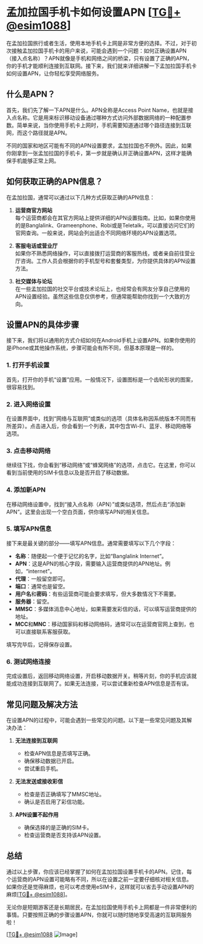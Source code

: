 # 孟加拉国手机卡如何设置APN [[TG💪+ @esim1088](https://t.me/s/esim1088)]

在孟加拉国旅行或者生活，使用本地手机卡上网是非常方便的选择。不过，对于初次接触孟加拉国手机卡的用户来说，可能会遇到一个问题：如何正确设置APN（接入点名称）？APN就像是手机和网络之间的桥梁，只有设置了正确的APN，你的手机才能顺利连接到互联网。接下来，我们就来详细讲解一下孟加拉国手机卡如何设置APN，让你轻松享受网络服务。

## 什么是APN？

首先，我们先了解一下APN是什么。APN全称是Access Point Name，也就是接入点名称。它是用来标识移动设备通过哪种方式访问外部数据网络的一种配置参数。简单来说，当你使用手机卡上网时，手机需要知道通过哪个路径连接到互联网，而这个路径就是APN。

不同的国家和地区可能有不同的APN设置要求，孟加拉国也不例外。因此，如果你刚拿到一张孟加拉国的手机卡，第一步就是确认并正确设置APN，这样才能确保手机能够正常上网。

## 如何获取正确的APN信息？

在孟加拉国，通常可以通过以下几种方式获取正确的APN信息：

1. **运营商官方网站**  
   每个运营商都会在其官方网站上提供详细的APN设置指南。比如，如果你使用的是Banglalink、Grameenphone、Robi或是Teletalk，可以直接访问它们的官网查询。一般来说，网站会列出适合不同网络环境的APN设置选项。

2. **客服电话或营业厅**  
   如果你不熟悉网络操作，可以直接拨打运营商的客服热线，或者亲自前往营业厅咨询。工作人员会根据你的手机型号和套餐类型，为你提供具体的APN设置方法。

3. **社交媒体与论坛**  
   在一些孟加拉国的社交平台或技术论坛上，也经常会有网友分享自己使用的APN设置经验。虽然这些信息仅供参考，但通常能帮助你找到一个大致的方向。

## 设置APN的具体步骤

接下来，我们将以通用的方式介绍如何在Android手机上设置APN。如果你使用的是iPhone或其他操作系统，步骤可能会有所不同，但基本原理是一样的。

### 1. 打开手机设置

首先，打开你的手机“设置”应用。一般情况下，设置图标是一个齿轮形状的图案，很容易找到。

### 2. 进入网络设置

在设置界面中，找到“网络与互联网”或类似的选项（具体名称因系统版本不同而有所差异）。点击进入后，你会看到一个列表，其中包含Wi-Fi、蓝牙、移动网络等选项。

### 3. 点击移动网络

继续往下找，你会看到“移动网络”或“蜂窝网络”的选项，点击它。在这里，你可以看到当前使用的SIM卡信息以及是否开启了移动数据。

### 4. 添加新APN

在移动网络设置中，找到“接入点名称（APN）”或类似选项，然后点击“添加新APN”。这里会出现一个空白页面，供你填写APN的相关信息。

### 5. 填写APN信息

接下来是最关键的部分——填写APN信息。通常需要填写以下几个字段：

- **名称**：随便起一个便于记忆的名字，比如“Banglalink Internet”。
- **APN**：这是APN的核心字段，需要输入运营商提供的APN地址。例如，“internet”。
- **代理**：一般留空即可。
- **端口**：通常也是留空。
- **用户名**和**密码**：有些运营商可能会要求填写，但大多数情况下不需要。
- **服务器**：留空。
- **MMSC**：多媒体消息中心地址，如果需要发彩信的话，可以填写运营商提供的地址。
- **MCC**和**MNC**：移动国家码和移动网络码，通常可以在运营商官网上查到，也可以直接联系客服获取。

填写完毕后，记得保存设置。

### 6. 测试网络连接

完成设置后，返回移动网络设置，开启移动数据开关。稍等片刻，你的手机应该就能成功连接到互联网了。如果无法连接，可以尝试重新检查APN信息是否有误。

## 常见问题及解决方法

在设置APN的过程中，可能会遇到一些常见的问题。以下是一些常见问题及其解决办法：

1. **无法连接到互联网**
   - 检查APN信息是否填写正确。
   - 确保移动数据已开启。
   - 尝试重启手机。

2. **无法发送或接收彩信**
   - 检查是否正确填写了MMSC地址。
   - 确认是否启用了彩信功能。

3. **APN设置不起作用**
   - 确保选择的是正确的SIM卡。
   - 检查运营商是否支持该APN设置。

## 总结

通过以上步骤，你应该已经掌握了如何在孟加拉国设置手机卡的APN。记住，每个运营商的APN设置可能略有不同，所以在设置之前一定要仔细核对相关信息。如果你还是觉得麻烦，也可以考虑使用eSIM卡，这样就可以省去手动设置APN的麻烦[[TG💪+ @esim1088](https://t.me/s/esim1088)]。

无论你是短期游客还是长期居民，在孟加拉国使用手机卡上网都是一件非常便利的事情。只要按照正确的步骤设置APN，你就可以随时随地享受高速的互联网服务啦！

[[TG💪+ @esim1088](https://t.me/s/esim1088) ![Image](https://i.postimg.cc/4NQfJmqS/Snipaste-2025-05-13-00-14-12.png)]